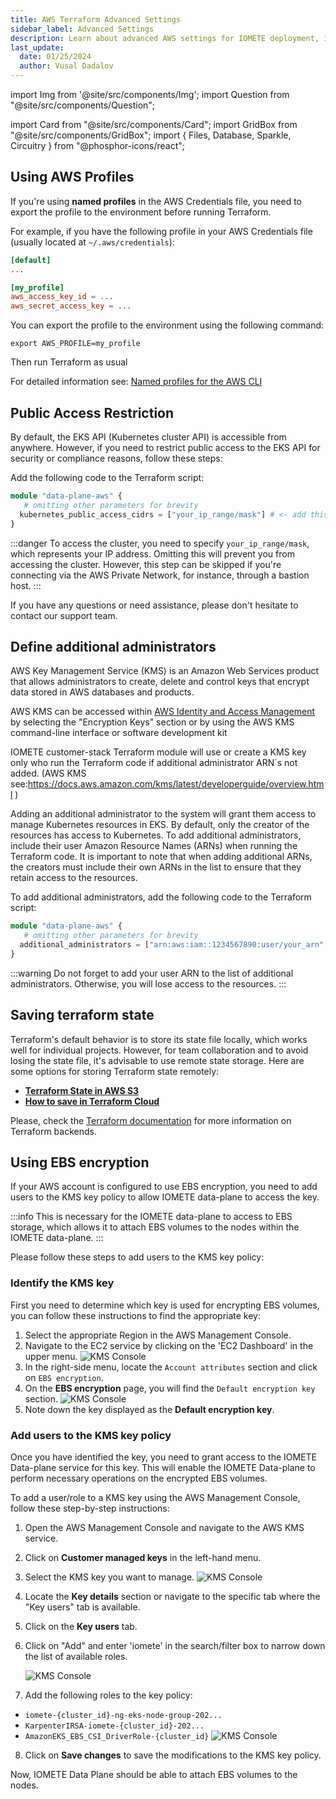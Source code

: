 ```yaml
---
title: AWS Terraform Advanced Settings
sidebar_label: Advanced Settings
description: Learn about advanced AWS settings for IOMETE deployment, including EKS API, KMS, and Terraform state storage  
last_update:
  date: 01/25/2024
  author: Vusal Dadalov
---
```


import Img from '@site/src/components/Img';
import Question from "@site/src/components/Question";

import Card from "@site/src/components/Card";
import GridBox from "@site/src/components/GridBox";
import { Files, Database, Sparkle, Circuitry } from "@phosphor-icons/react";

## Using AWS Profiles

If you're using **named profiles** in the AWS Credentials file, you need to export the profile to the environment before running Terraform.

For example, if you have the following profile in your AWS Credentials file (usually located at `~/.aws/credentials`):

```conf
[default]
...

[my_profile]
aws_access_key_id = ...
aws_secret_access_key = ...
```

You can export the profile to the environment using the following command:

```shell
export AWS_PROFILE=my_profile
```

Then run Terraform as usual

For detailed information see: [Named profiles for the AWS CLI](https://docs.aws.amazon.com/cli/latest/userguide/cli-configure-profiles.html)

## Public Access Restriction

By default, the EKS API (Kubernetes cluster API) is accessible from anywhere. However, if you need to restrict public access to the EKS API for security or compliance reasons, follow these steps:

Add the following code to the Terraform script:

```terraform
module "data-plane-aws" {
   # omitting other parameters for brevity
  kubernetes_public_access_cidrs = ["your_ip_range/mask"] # <- add this line
}
```

:::danger
To access the cluster, you need to specify `your_ip_range/mask`, which represents your IP address. Omitting this will prevent you from accessing the cluster. However, this step can be skipped if you're connecting via the AWS Private Network, for instance, through a bastion host.
:::

If you have any questions or need assistance, please don't hesitate to contact our support team.

## Define additional administrators

AWS Key Management Service (KMS) is an Amazon Web Services product that allows administrators to create, delete and control keys that encrypt data stored in AWS databases and products.

AWS KMS can be accessed within [AWS Identity and Access Management](https://www.techtarget.com/searchaws/definition/Amazon-Web-Services-AWS-Identity-and-Access-Management-IAM) by selecting the "Encryption Keys" section or by using the AWS KMS command-line interface or software development kit

IOMETE customer-stack Terraform module will use or create a KMS key only who run the Terraform code if additional administrator ARN\`s not added. (AWS KMS see:<https://docs.aws.amazon.com/kms/latest/developerguide/overview.html> )

Adding an additional administrator to the system will grant them access to manage Kubernetes resources in EKS. By default, only the creator of the resources has access to Kubernetes. To add additional administrators, include their user Amazon Resource Names (ARNs) when running the Terraform code. It is important to note that when adding additional ARNs, the creators must include their own ARNs in the list to ensure that they retain access to the resources.

To add additional administrators, add the following code to the Terraform script:

```terraform
module "data-plane-aws" {
   # omitting other parameters for brevity
  additional_administrators = ["arn:aws:iam::1234567890:user/your_arn", "arn:aws:iam::1234567890:user/user2", "arn:aws:iam::1234567890:user/user3"]
}
```

:::warning
Do not forget to add your user ARN to the list of additional administrators. Otherwise, you will lose access to the resources.
:::

## Saving terraform state

Terraform's default behavior is to store its state file locally, which works well for individual projects. However, for team collaboration and to avoid losing the state file, it's advisable to use remote state storage.
Here are some options for storing Terraform state remotely:

- [**Terraform State in AWS S3**](https://developer.hashicorp.com/terraform/language/settings/backends/s3)
- [**How to save in Terraform Cloud**](https://www.hashicorp.com/blog/using-terraform-cloud-remote-state-management)

Please, check the [Terraform documentation](https://www.terraform.io/docs/language/settings/backends/index.html) for more information on Terraform backends.

## Using EBS encryption

If your AWS account is configured to use EBS encryption, you need to add users to the KMS key policy to allow IOMETE data-plane to access the key.

:::info
This is necessary for the IOMETE data-plane to access to EBS storage, which allows it to attach EBS volumes to the nodes within the IOMETE data-plane.
:::

Please follow these steps to add users to the KMS key policy:

### Identify the KMS key

First you need to determine which key is used for encrypting EBS volumes, you can follow these instructions to find the appropriate key:

1. Select the appropriate Region in the AWS Management Console.
2. Navigate to the EC2 service by clicking on the 'EC2 Dashboard' in the upper menu.
   <Img src="/img/guides/how-to-install/ec2-ebs.png" alt="KMS Console"/>
3. In the right-side menu, locate the `Account attributes` section and click on `EBS encryption`.
4. On the **EBS encryption** page, you will find the `Default encryption key` section.
   <Img src="/img/guides/how-to-install/kms-key.png" alt="KMS Console"/>
5. Note down the key displayed as the **Default encryption key**.

### Add users to the KMS key policy

Once you have identified the key, you need to grant access to the IOMETE Data-plane service for this key. This will enable the IOMETE Data-plane to perform necessary operations on the encrypted EBS volumes.

To add a user/role to a KMS key using the AWS Management Console, follow these step-by-step instructions:

1. Open the AWS Management Console and navigate to the AWS KMS service.
2. Click on **Customer managed keys** in the left-hand menu.
3. Select the KMS key you want to manage.
   <Img src="/img/guides/how-to-install/kms-console.png" alt="KMS Console"/>
4. Locate the **Key details** section or navigate to the specific tab where the "Key users" tab is available.
5. Click on the **Key users** tab.
6. Click on "Add" and enter 'iomete' in the search/filter box to narrow down the list of available roles.

   <Img src="/img/guides/how-to-install/search.png" alt="KMS Console"/>
7. Add the following roles to the key policy:

- `iomete-{cluster_id}-ng-eks-node-group-202...`
- `KarpenterIRSA-iomete-{cluster_id}-202...`
- `AmazonEKS_EBS_CSI_DriverRole-{cluster_id}`
  <Img src="/img/guides/how-to-install/kms-list.png" alt="KMS Console"/>

8. Click on **Save changes** to save the modifications to the KMS key policy.

Now, IOMETE Data Plane should be able to attach EBS volumes to the nodes.